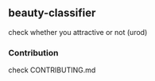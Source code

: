 ## beauty-classifier

check whether you attractive or not (urod)

### Contribution

check CONTRIBUTING.md
